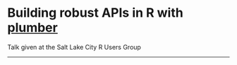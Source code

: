 # Building robust APIs in R with [plumber](https://www.rplumber.io)

Talk given at the Salt Lake City R Users Group

---


